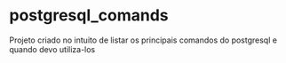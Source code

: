 # postgresql_comands
Projeto criado no intuito de listar os principais comandos do postgresql e quando devo utiliza-los
